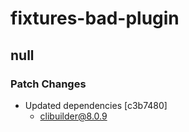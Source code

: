 # fixtures-bad-plugin

## null

### Patch Changes

- Updated dependencies [c3b7480]
  - clibuilder@8.0.9

